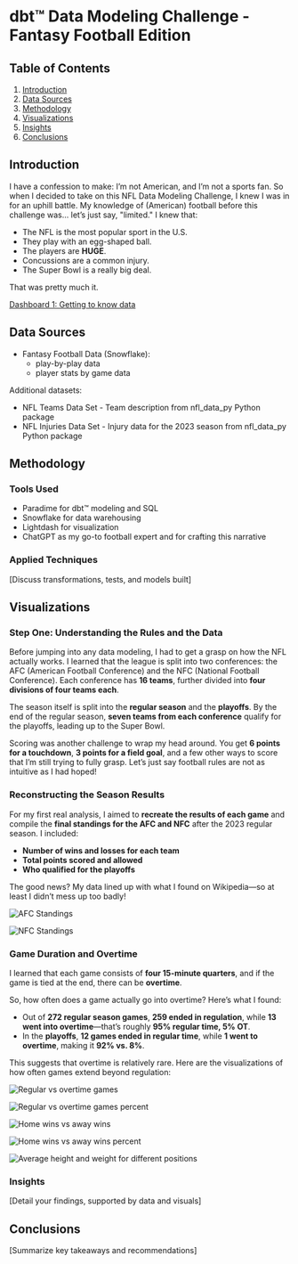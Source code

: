 # dbt™ Data Modeling Challenge - Fantasy Football Edition

## Table of Contents
1. [Introduction](#introduction)
2. [Data Sources](#data-sources)
3. [Methodology](#methodology)
4. [Visualizations](#visualizations)
5. [Insights](#insights)
6. [Conclusions](#conclusions)

## Introduction

I have a confession to make: I’m not American, and I’m not a sports fan. So when I decided to take on this NFL Data Modeling Challenge, I knew I was in for an uphill battle. My knowledge of (American) football before this challenge was... let’s just say, "limited." I knew that:  

- The NFL is the most popular sport in the U.S.  
- They play with an egg-shaped ball.  
- The players are **HUGE**.  
- Concussions are a common injury.  
- The Super Bowl is a really big deal.  

That was pretty much it.  


[Dashboard 1: Getting to know data](https://app.lightdash.cloud/projects/36657ff5-d0ec-483b-98ad-eb25393cb88c/dashboards/1952d76f-0aad-4234-a6cf-290f5628f897/view)

## Data Sources
- Fantasy Football Data (Snowflake):
   - play-by-play data
   - player stats by game data

Additional datasets:
- NFL Teams Data Set - Team description from nfl_data_py Python package
- NFL Injuries Data Set - Injury data for the 2023 season from nfl_data_py Python package


## Methodology
### Tools Used
- Paradime for dbt™ modeling and SQL
- Snowflake for data warehousing
- Lightdash for visualization
- ChatGPT as my go-to football expert and for crafting this narrative

### Applied Techniques
[Discuss transformations, tests, and models built]

## Visualizations

### Step One: Understanding the Rules and the Data  

Before jumping into any data modeling, I had to get a grasp on how the NFL actually works. I learned that the league is split into two conferences: the AFC (American Football Conference) and the NFC (National Football Conference). Each conference has **16 teams**, further divided into **four divisions of four teams each**.  

The season itself is split into the **regular season** and the **playoffs**. By the end of the regular season, **seven teams from each conference** qualify for the playoffs, leading up to the Super Bowl.  

Scoring was another challenge to wrap my head around. You get **6 points for a touchdown**, **3 points for a field goal**, and a few other ways to score that I’m still trying to fully grasp. Let’s just say football rules are not as intuitive as I had hoped!  

### Reconstructing the Season Results  

For my first real analysis, I aimed to **recreate the results of each game** and compile the **final standings for the AFC and NFC** after the 2023 regular season. I included:  

- **Number of wins and losses for each team**  
- **Total points scored and allowed**  
- **Who qualified for the playoffs**  

The good news? My data lined up with what I found on Wikipedia—so at least I didn’t mess up too badly!  

![AFC Standings](images/part1/afc-standings.png)

![NFC Standings](images/part1/nfc-standings.png)

### Game Duration and Overtime  

I learned that each game consists of **four 15-minute quarters**, and if the game is tied at the end, there can be **overtime**.  

So, how often does a game actually go into overtime? Here’s what I found:  

- Out of **272 regular season games**, **259 ended in regulation**, while **13 went into overtime**—that’s roughly **95% regular time, 5% OT**.  
- In the **playoffs**, **12 games ended in regular time**, while **1 went to overtime**, making it **92% vs. 8%**.  

This suggests that overtime is relatively rare. Here are the visualizations of how often games extend beyond regulation:  

![Regular vs overtime games](images/part1/regular-vs-overtime.png)

![Regular vs overtime games percent](images/part1/regular-vs-overtime-percent.png)

![Home wins vs away wins](images/part1/home-wins-vs-away-wins.png)

![Home wins vs away wins percent](images/part1/home-wins-vs-away-wins-percent.png)

![Average height and weight for different positions](images/part1/height-weight-for-positions.png)

### Insights
[Detail your findings, supported by data and visuals]

## Conclusions
[Summarize key takeaways and recommendations]
